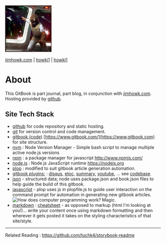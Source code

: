

[<img src="../journal/images/avatar.png" width="150">](https://howkj1.github.io/journal/)

  [jimhowk.com](http://www.jimhowk.com)
| [<i class="fa fa-github"  aria-hidden="true"></i>howkj1](https://github.com/howkj1/journal)
| [<i class="fa fa-twitter" aria-hidden="true"></i> howkj1](https://twitter.com/howkj1)


# About

This GitBook is part journal, part blog, in conjunction with [jimhowk.com](http://www.jimhowk.com).
Hosting provided by [github](https://github.com/howkj1/journal).


## Site Tech Stack
* [github](https://github.com/howkj1/journal) for code repository and static hosting.
* [git]() for version control and code management.
* [gitbook (code)](https://github.com/GitbookIO/gitbook) [https://www.gitbook.com/](https://www.gitbook.com) for site structure.
* [nvm](https://github.com/creationix/nvm) : Node Version Manager - Simple bash script to manage multiple active node.js versions
* [npm](https://github.com/npm/npm) : a package manager for javascript http://www.npmjs.com/
* [node.js](https://github.com/nodejs/node) : Node.js JavaScript runtime https://nodejs.org
* [plop](https://github.com/amwmedia/plop) : modified to suit gitbook article generation automation.
* [gitbook plugins:](https://github.com/howkj1/journal/blob/master/book.json) : [disqus](), [etoc](), [summary](), [youtube](), ... see [codebase](https://github.com/howkj1/journal/blob/master/book.json).
* [json](https://www.json.org/) - structured data; node uses package.json and book.json files to help guide the build of this gitbook.
* [javascript](https://gitbookio.gitbooks.io/javascript/content/)  - plop uses js in plopfile.js to guide user interaction on the command prompt for automation in generating new gitbook articles. ![How does computer programming work? Magic.](https://gitbookio.gitbooks.io/javascript/content/assets/intro.png)
* [markdown](https://en.wikipedia.org/wiki/Markdown) : [cheatsheet](https://github.com/adam-p/markdown-here/wiki/Markdown-Cheatsheet) - as opposed to markup (html I'm looking at you!)... write your content once using markdown formatting and then wherever it gets posted it takes on the styling characteristics of that site/style.


---

Related Reading : https://github.com/tuchk4/storybook-readme
